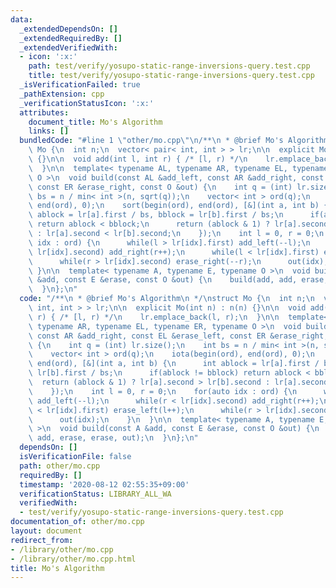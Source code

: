```yaml
---
data:
  _extendedDependsOn: []
  _extendedRequiredBy: []
  _extendedVerifiedWith:
  - icon: ':x:'
    path: test/verify/yosupo-static-range-inversions-query.test.cpp
    title: test/verify/yosupo-static-range-inversions-query.test.cpp
  _isVerificationFailed: true
  _pathExtension: cpp
  _verificationStatusIcon: ':x:'
  attributes:
    document_title: Mo's Algorithm
    links: []
  bundledCode: "#line 1 \"other/mo.cpp\"\n/**\n * @brief Mo's Algorithm\n */\nstruct\
    \ Mo {\n  int n;\n  vector< pair< int, int > > lr;\n\n  explicit Mo(int n) : n(n)\
    \ {}\n\n  void add(int l, int r) { /* [l, r) */\n    lr.emplace_back(l, r);\n\
    \  }\n\n  template< typename AL, typename AR, typename EL, typename ER, typename\
    \ O >\n  void build(const AL &add_left, const AR &add_right, const EL &erase_left,\
    \ const ER &erase_right, const O &out) {\n    int q = (int) lr.size();\n    int\
    \ bs = n / min< int >(n, sqrt(q));\n    vector< int > ord(q);\n    iota(begin(ord),\
    \ end(ord), 0);\n    sort(begin(ord), end(ord), [&](int a, int b) {\n      int\
    \ ablock = lr[a].first / bs, bblock = lr[b].first / bs;\n      if(ablock != bblock)\
    \ return ablock < bblock;\n      return (ablock & 1) ? lr[a].second > lr[b].second\
    \ : lr[a].second < lr[b].second;\n    });\n    int l = 0, r = 0;\n    for(auto\
    \ idx : ord) {\n      while(l > lr[idx].first) add_left(--l);\n      while(r <\
    \ lr[idx].second) add_right(r++);\n      while(l < lr[idx].first) erase_left(l++);\n\
    \      while(r > lr[idx].second) erase_right(--r);\n      out(idx);\n    }\n \
    \ }\n\n  template< typename A, typename E, typename O >\n  void build(const A\
    \ &add, const E &erase, const O &out) {\n    build(add, add, erase, erase, out);\n\
    \  }\n};\n"
  code: "/**\n * @brief Mo's Algorithm\n */\nstruct Mo {\n  int n;\n  vector< pair<\
    \ int, int > > lr;\n\n  explicit Mo(int n) : n(n) {}\n\n  void add(int l, int\
    \ r) { /* [l, r) */\n    lr.emplace_back(l, r);\n  }\n\n  template< typename AL,\
    \ typename AR, typename EL, typename ER, typename O >\n  void build(const AL &add_left,\
    \ const AR &add_right, const EL &erase_left, const ER &erase_right, const O &out)\
    \ {\n    int q = (int) lr.size();\n    int bs = n / min< int >(n, sqrt(q));\n\
    \    vector< int > ord(q);\n    iota(begin(ord), end(ord), 0);\n    sort(begin(ord),\
    \ end(ord), [&](int a, int b) {\n      int ablock = lr[a].first / bs, bblock =\
    \ lr[b].first / bs;\n      if(ablock != bblock) return ablock < bblock;\n    \
    \  return (ablock & 1) ? lr[a].second > lr[b].second : lr[a].second < lr[b].second;\n\
    \    });\n    int l = 0, r = 0;\n    for(auto idx : ord) {\n      while(l > lr[idx].first)\
    \ add_left(--l);\n      while(r < lr[idx].second) add_right(r++);\n      while(l\
    \ < lr[idx].first) erase_left(l++);\n      while(r > lr[idx].second) erase_right(--r);\n\
    \      out(idx);\n    }\n  }\n\n  template< typename A, typename E, typename O\
    \ >\n  void build(const A &add, const E &erase, const O &out) {\n    build(add,\
    \ add, erase, erase, out);\n  }\n};\n"
  dependsOn: []
  isVerificationFile: false
  path: other/mo.cpp
  requiredBy: []
  timestamp: '2020-08-12 02:55:35+09:00'
  verificationStatus: LIBRARY_ALL_WA
  verifiedWith:
  - test/verify/yosupo-static-range-inversions-query.test.cpp
documentation_of: other/mo.cpp
layout: document
redirect_from:
- /library/other/mo.cpp
- /library/other/mo.cpp.html
title: Mo's Algorithm
---
```

